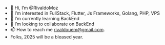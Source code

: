 - 👋 Hi, I’m @RivaldoMoz
- 👀 I’m interested in FullStack, Flutter, Js Frameworks, Golang, PHP, VPS
- 🌱 I’m currently learning BackEnd
- 💞️ I’m looking to collaborate on BackEnd 
- 📫 How to reach me rivaldouem@gmail.com.
- Folks, 2025 will be a bleased year.

